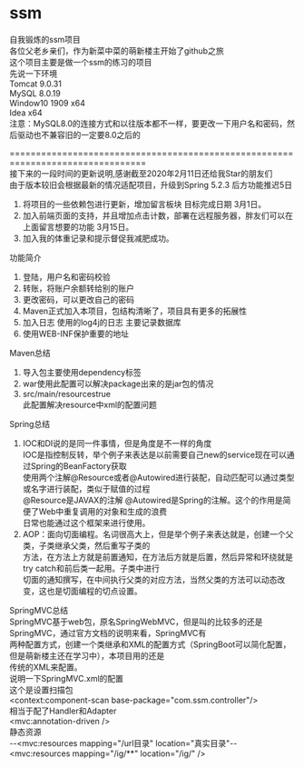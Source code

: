 # ssm
自我锻炼的ssm项目  
各位父老乡亲们，作为新菜中菜的萌新楼主开始了github之旅  
这个项目主要是做一个ssm的练习的项目  
先说一下环境  
Tomcat 9.0.31  
MySQL 8.0.19   
Window10 1909 x64  
Idea x64  
注意：MySQL8.0的连接方式和以往版本都不一样，要更改一下用户名和密码，然后驱动也不兼容旧的一定要8.0之后的  

================================================================================  
接下来的一段时间的更新说明,感谢截至2020年2月11日还给我Star的朋友们  
由于版本较旧会根据最新的情况适配项目，升级到Spring 5.2.3 后方功能推迟5日
1. 将项目的一些依赖包进行更新，增加留言板块  目标完成日期 3月1日。  
2. 加入前端页面的支持，并且增加点击计数，部署在远程服务器，胖友们可以在上面留言想要的功能 3月15日。    
3. 加入我的体重记录和提示督促我减肥成功。  


功能简介  
1. 登陆，用户名和密码校验
2. 转账，将账户余额转给别的账户
3. 更改密码，可以更改自己的密码  
4. Maven正式加入本项目，包结构清晰了，项目具有更多的拓展性
5. 加入日志 使用的log4j的日志 主要记录数据库  
6. 使用WEB-INF保护重要的地址  

Maven总结  
1. 导入包主要使用dependency标签  
2. <packaging>war</packaging>使用此配置可以解决package出来的是jar包的情况  
3.  <build><resources><resource><directory>src/main/resources</directory><filtering>true</filtering></resource>  
 </resources></build>此配置解决resource中xml的配置问题  
    
Spring总结  
1. IOC和DI说的是同一件事情，但是角度是不一样的角度  
IOC是指控制反转，举个例子来表达是以前需要自己new的service现在可以通过Spring的BeanFactory获取  
使用两个注解@Resource或者@Autowired进行装配，自动匹配可以通过类型或名字进行装配，类似于赋值的过程  
@Resource是JAVAX的注解 @Autowired是Spring的注解。这个的作用是简便了Web中重复调用的对象和生成的浪费  
日常也能通过这个框架来进行使用。  
2. AOP：面向切面编程。名词很高大上，但是举个例子来表达就是，创建一个父类，子类继承父类，然后重写子类的  
方法，在方法上方就是前置通知，在方法后方就是后置，然后异常和环绕就是try catch和前后类一起用。子类中进行  
切面的通知撰写，在中间执行父类的对应方法，当然父类的方法可以动态改变，这也是切面编程的切点设置。  
   
SpringMVC总结  
SpringMVC基于web包，原名SpringWebMVC，但是叫的比较多的还是SpringMVC，通过官方文档的说明来看，SpringMVC有  
两种配置方式，创建一个类继承和XML的配置方式（SpringBoot可以简化配置，但是萌新楼主还在学习中），本项目用的还是  
传统的XML来配置。  
说明一下SpringMVC.xml的配置  
这个是设置扫描包  
<context:component-scan base-package="com.ssm.controller"/>  
相当于配了Handler和Adapter  
<mvc:annotation-driven />  
静态资源  
--<mvc:resources mapping="/url目录" location="真实目录"--  
<mvc:resources mapping="/ig/**" location="/ig/" />  
